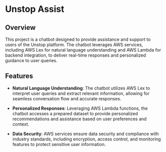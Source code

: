 # Unstop Assist

## Overview

This project is a chatbot designed to provide assistance and support to users of the Unstop platform. The chatbot leverages AWS services, including AWS Lex for natural language understanding and AWS Lambda for backend integration, to deliver real-time responses and personalized guidance to user queries.

## Features

- **Natural Language Understanding**: The chatbot utilizes AWS Lex to interpret user queries and extract relevant information, allowing for seamless conversation flow and accurate responses.
  
- **Personalized Responses**: Leveraging AWS Lambda functions, the chatbot accesses a prepared dataset to provide personalized recommendations and assistance based on user preferences and context.

- **Data Security**: AWS services ensure data security and compliance with industry standards, including encryption, access control, and monitoring features to protect sensitive user information.


